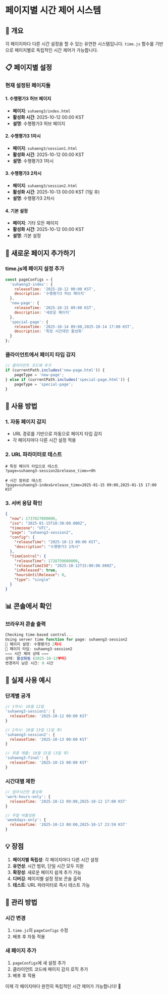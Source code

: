 # 페이지별 시간 제어 시스템

## 🎯 개요

각 페이지마다 다른 시간 설정을 할 수 있는 유연한 시스템입니다. `time.js` 함수를 기반으로 페이지별로 독립적인 시간 제어가 가능합니다.

## 📋 페이지별 설정

### **현재 설정된 페이지들**

#### **1. 수행평가3 허브 페이지**
- **페이지**: `suhaeng3/index.html`
- **활성화 시간**: 2025-10-12 00:00 KST
- **설명**: 수행평가3 허브 페이지

#### **2. 수행평가3 1차시**
- **페이지**: `suhaeng3/session1.html`
- **활성화 시간**: 2025-10-12 00:00 KST
- **설명**: 수행평가3 1차시

#### **3. 수행평가3 2차시**
- **페이지**: `suhaeng3/session2.html`
- **활성화 시간**: 2025-10-13 00:00 KST (1일 후)
- **설명**: 수행평가3 2차시

#### **4. 기본 설정**
- **페이지**: 기타 모든 페이지
- **활성화 시간**: 2025-10-12 00:00 KST
- **설명**: 기본 설정

## 🔧 새로운 페이지 추가하기

### **time.js에 페이지 설정 추가**

```javascript
const pageConfigs = {
  'suhaeng3-index': {
    releaseTime: '2025-10-12 00:00 KST',
    description: '수행평가3 허브 페이지'
  },
  'new-page': {
    releaseTime: '2025-10-15 09:00 KST',
    description: '새로운 페이지'
  },
  'special-page': {
    releaseTime: '2025-10-14 09:00,2025-10-14 17:00 KST',
    description: '특정 시간대만 활성화'
  }
};
```

### **클라이언트에서 페이지 타입 감지**

```javascript
// 클라이언트 코드에 추가
if (currentPath.includes('new-page.html')) {
    pageType = 'new-page';
} else if (currentPath.includes('special-page.html')) {
    pageType = 'special-page';
}
```

## 🚀 사용 방법

### **1. 자동 페이지 감지**
- URL 경로를 기반으로 자동으로 페이지 타입 감지
- 각 페이지마다 다른 시간 설정 적용

### **2. URL 파라미터로 테스트**
```
# 특정 페이지 타입으로 테스트
?page=suhaeng3-session2&release_time=+0h

# 시간 범위로 테스트
?page=suhaeng3-index&release_time=2025-01-15 09:00,2025-01-15 17:00 KST
```

### **3. 서버 응답 확인**
```json
{
  "now": 1737027000000,
  "iso": "2025-01-15T10:30:00.000Z",
  "timezone": "UTC",
  "page": "suhaeng3-session2",
  "config": {
    "releaseTime": "2025-10-13 00:00 KST",
    "description": "수행평가3 2차시"
  },
  "timeControl": {
    "releaseTime": 1728759600000,
    "releaseTimeISO": "2025-10-12T15:00:00.000Z",
    "isReleased": true,
    "hoursUntilRelease": 0,
    "type": "single"
  }
}
```

## 📊 콘솔에서 확인

### **브라우저 콘솔 출력**
```javascript
Checking time-based control...
Using server time function for page: suhaeng3-session2
📄 페이지 설정: 수행평가3 2차시
🎯 페이지 타입: suhaeng3-session2
=== 시간 제어 상태 ===
상태: 활성화됨 (2025-10-13부터)
변경까지 남은 시간: 0 시간
```

## 🎯 실제 사용 예시

### **단계별 공개**
```javascript
// 1차시: 10월 12일
'suhaeng3-session1': {
  releaseTime: '2025-10-12 00:00 KST'
}

// 2차시: 10월 13일 (1일 후)
'suhaeng3-session2': {
  releaseTime: '2025-10-13 00:00 KST'
}

// 최종 제출: 10월 15일 (3일 후)
'suhaeng3-final': {
  releaseTime: '2025-10-15 00:00 KST'
}
```

### **시간대별 제한**
```javascript
// 업무시간만 활성화
'work-hours-only': {
  releaseTime: '2025-10-12 09:00,2025-10-12 17:00 KST'
}

// 주말 비활성화
'weekdays-only': {
  releaseTime: '2025-10-13 00:00,2025-10-17 23:59 KST'
}
```

## 💡 장점

1. **페이지별 독립성**: 각 페이지마다 다른 시간 설정
2. **유연성**: 시간 범위, 단일 시간 모두 지원
3. **확장성**: 새로운 페이지 쉽게 추가 가능
4. **디버깅**: 페이지별 설정 정보 콘솔 출력
5. **테스트**: URL 파라미터로 즉시 테스트 가능

## 🔧 관리 방법

### **시간 변경**
1. `time.js`의 `pageConfigs` 수정
2. 배포 후 자동 적용

### **새 페이지 추가**
1. `pageConfigs`에 새 설정 추가
2. 클라이언트 코드에 페이지 감지 로직 추가
3. 배포 후 적용

이제 각 페이지마다 완전히 독립적인 시간 제어가 가능합니다! 🚀
